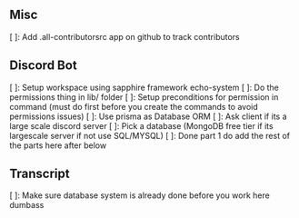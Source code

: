 
## Misc
[ ]: Add .all-contributorsrc app on github to track contributors


## Discord Bot
[ ]: Setup workspace using sapphire framework echo-system
[ ]: Do the permissions thing in lib/ folder
[ ]: Setup preconditions for permission in command (must do first before you create the commands to avoid permissions issues)
[ ]: Use prisma as Database ORM
[ ]: Ask client if its a large scale discord server
[ ]: Pick a database (MongoDB free tier if its largescale server if not use SQL/MYSQL)
[ ]: Done part 1 do add the rest of the parts here after below

## Transcript
[ ]: Make sure database system is already done before you work here dumbass